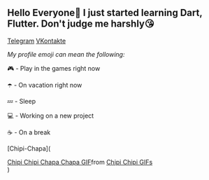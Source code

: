 ## **Hello Everyone👋** **I just started learning Dart, Flutter. Don't judge me harshly😘**

[Telegram](https://t.me/f1gdas00proo)
[VKontakte](https://vk.com/f1gdas00proo)

_My profile emoji can mean the following:_

🎮 - Play in the games right now

☂️ - On vacation right now

💤 - Sleep

💻 - Working on a new project

☕ - On a break

[Chipi-Chapa](<div class="tenor-gif-embed" data-postid="2724505493463639324" data-share-method="host" data-aspect-ratio="1.60645" data-width="100%"><a href="https://tenor.com/view/chipi-chipi-chapa-chapa-cat-gif-2724505493463639324">Chipi Chipi Chapa Chapa GIF</a>from <a href="https://tenor.com/search/chipi+chipi-gifs">Chipi Chipi GIFs</a></div> <script type="text/javascript" async src="https://tenor.com/embed.js"></script>)

